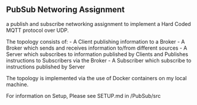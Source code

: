 ## PubSub Networing Assignment ##
a publish and subscribe networking assignment to implement a Hard Coded MQTT protocol over UDP. 

The topology consists of:
    - A Client publishing information to a Broker 
    - A Broker which sends and receives information to/from different sources
    - A Server which subscribes to information published by Clients and Publishes instructions to Subscribers via the Broker
    - A Subscriber which subscribe to instructions published by Server

The topology is implemented via the use of Docker containers on my local machine.

For information on Setup, Please see SETUP.md in /PubSub/src 


